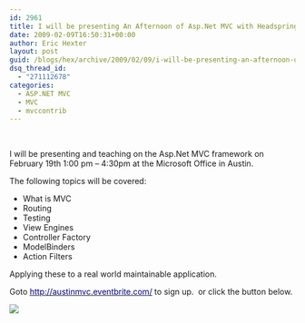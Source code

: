 ```yaml
---
id: 2961
title: I will be presenting An Afternoon of Asp.Net MVC with Headspring Systems – February 19th in Austin
date: 2009-02-09T16:50:31+00:00
author: Eric Hexter
layout: post
guid: /blogs/hex/archive/2009/02/09/i-will-be-presenting-an-afternoon-of-asp-net-mvc-with-headspring-systems-february-19th-in-austin.aspx
dsq_thread_id:
  - "271112678"
categories:
  - ASP.NET MVC
  - MVC
  - mvccontrib
---
```

&#160;

I will be presenting and teaching on the Asp.Net MVC framework on February 19th 1:00 pm – 4:30pm at the Microsoft Office in Austin.

The following topics will be covered:<span class="Apple-style-span"></span> 

  * What is MVC
  * Routing
  * Testing
  * View Engines
  * Controller Factory
  * ModelBinders
  * Action Filters

Applying these to a real world maintainable application.

Goto [<u><font color="#000080">http://austinmvc.eventbrite.com/</font></u>](http://austinmvc.eventbrite.com/) to sign up.&#160; or click the button below. 

<span class="Apple-style-span"></span>

<span class="Apple-style-span"><a href="http://austinmvc.eventbrite.com"><img src="http://www.eventbrite.com/static/images/button_ext/i_will_attend.gif" border="0" /></a>&#160;</span>